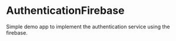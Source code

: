 # AuthenticationFirebase
Simple demo app to implement the authentication service using the firebase.
